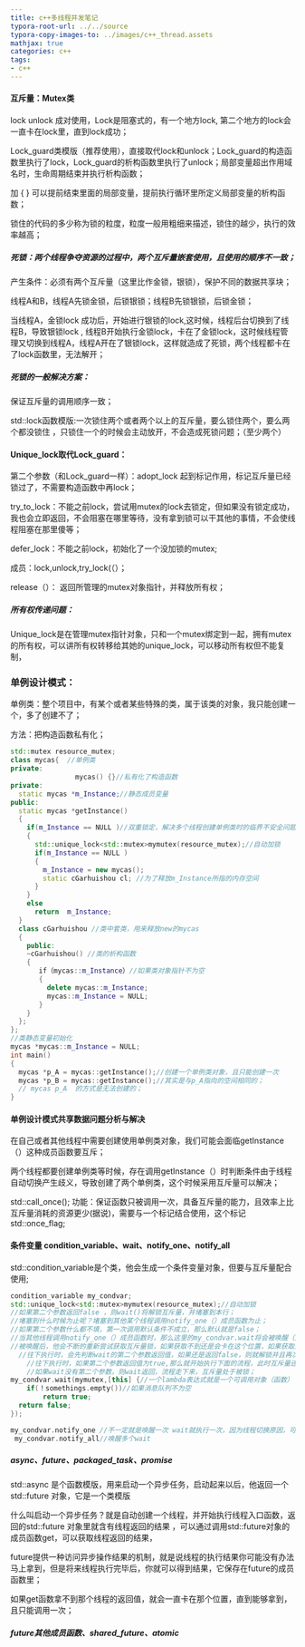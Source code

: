 ```yaml
---
title: c++多线程并发笔记
typora-root-url: ../../source
typora-copy-images-to: ../images/c++_thread.assets
mathjax: true
categories: c++
tags:
- c++
---
```


#### 互斥量：Mutex类  

lock unlock 成对使用，Lock是阻塞式的，有一个地方lock, 第二个地方的lock会一直卡在lock里，直到lock成功；

Lock_guard类模版（推荐使用），直接取代lock和unlock；Lock_guard的构造函数里执行了lock，Lock_guard的析构函数里执行了unlock；局部变量超出作用域名时，生命周期结束并执行析构函数；

<!--more-->

加 { } 可以提前结束里面的局部变量，提前执行循环里所定义局部变量的析构函数；

锁住的代码的多少称为锁的粒度，粒度一般用粗细来描述，锁住的越少，执行的效率越高； 

##### 死锁：两个线程争夺资源的过程中，两个互斥量嵌套使用，且使用的顺序不一致；

产生条件：必须有两个互斥量（这里比作金锁，银锁），保护不同的数据共享块；

线程A和B，线程A先锁金锁，后锁银锁；线程B先锁银锁，后锁金锁；

当线程A，金锁lock 成功后，开始进行银锁的lock,这时候，线程后台切换到了线程B，导致银锁lock , 线程B开始执行金锁lock，卡在了金锁lock，这时候线程管理又切换到线程A，线程A开在了银锁lock，这样就造成了死锁，两个线程都卡在了lock函数里，无法解开；

##### 死锁的一般解决方案：

保证互斥量的调用顺序一致；

std::lock函数模版:一次锁住两个或者两个以上的互斥量，要么锁住两个，要么两个都没锁住 ，只锁住一个的时候会主动放开，不会造成死锁问题；（至少两个）

#### Unique_lock取代Lock_guard：

第二个参数（和Lock_guard一样）：adopt_lock 起到标记作用，标记互斥量已经锁过了，不需要构造函数中再lock；

 try_to_lock：不能之前lock，尝试用mutex的lock去锁定，但如果没有锁定成功，我也会立即返回，不会阻塞在哪里等待，没有拿到锁可以干其他的事情，不会使线程阻塞在那里傻等；

defer_lock：不能之前lock，初始化了一个没加锁的mutex;

成员：lock,unlock,try_lock(（）；

release（）： 返回所管理的mutex对象指针，并释放所有权；

##### 所有权传递问题：

Unique_lock是在管理mutex指针对象，只和一个mutex绑定到一起，拥有mutex的所有权，可以讲所有权转移给其她的unique_lock，可以移动所有权但不能复制， 

### 单例设计模式：

单例类：整个项目中，有某个或者某些特殊的类，属于该类的对象，我只能创建一个，多了创建不了；

方法：把构造函数私有化；

```c++
std::mutex resource_mutex;
class mycas{  //单例类
private:
				mycas() {}//私有化了构造函数 
private:
  static mycas *m_Instance;//静态成员变量
public:
  static mycas *getInstance()
  {
    if(m_Instance == NULL )//双重锁定，解决多个线程创建单例类时的临界不安全问题，提高效率
    {
      std::unique_lock<std::mutex>mymutex(resource_mutex);//自动加锁
      if(m_Instance == NULL )
      {
        m_Instance = new mycas();
        static cGarhuishou cl; //为了释放m_Instance所指的内存空间
      } 
    }
    else  
      return  m_Instance;
  }
  class cGarhuishou //类中套类，用来释放new的mycas
  {
    public:
    ~cGarhuishou() //类的析构函数
    {
       if（mycas::m_Instance）//如果类对象指针不为空
       {
         delete mycas::m_Instance;
         mycas::m_Instance = NULL;
       }     
    }
  };
};
//类静态变量初始化
mycas *mycas::m_Instance = NULL;
int main()
{
  mycas *p_A = mycas::getInstance();//创建一个单例类对象，且只能创建一次
  mycas *p_B = mycas::getInstance();//其实是与p_A指向的空间相同的；
  // mycas p_A  的方式是无法创建的；
}

```

#### 单例设计模式共享数据问题分析与解决

在自己或者其他线程中需要创建使用单例类对象，我们可能会面临getInstance（）这种成员函数要互斥；

两个线程都要创建单例类等时候，存在调用getInstance（）时判断条件由于线程自动切换产生歧义，导致创建了两个单例类，这个时候采用互斥量可以解决；

std::call_once(); 功能：保证函数只被调用一次，具备互斥量的能力，且效率上比互斥量消耗的资源更少(据说)，需要与一个标记结合使用，这个标记std::once_flag;

####  条件变量 condition_variable、wait、notify_one、notify_all

std::condition_variable是个类，他会生成一个条件变量对象，但要与互斥量配合使用;

```c++
condition_variable my_condvar;
std::unique_lock<std::mutex>mymutex(resource_mutex);//自动加锁
//如果第二个参数返回false ，则wait()将解锁互斥量，并堵塞到本行；
//堵塞到什么时候为止呢？堵塞到其他某个线程调用notify_one（）成员函数为止；
//如果第二个参数什么都不填，第一次调用默认条件不成立，那么默认就是false；
//当其他线程调用notify_one（）成员函数时，那么这里的my_condvar.wait将会被唤醒（原本是堵塞的状态）
//被唤醒后，他会不断的重新尝试获取互斥量锁，如果获取不到还是会卡在这个位置，如果获取到就继续往下执行
  //往下执行时，会先判断wait的第二个参数返回值，如果还是返回false，则就解锁并且再次进入睡眠状态等待唤醒
	//往下执行时，如果第二个参数返回值为true,那么就开始执行下面的流程，此时互斥量还是被锁的状态 
	//如果wait没有第二个参数，则wait返回，流程走下来，互斥量处于被锁；
my_condvar.wait(mymutex,[this] {//一个lambda表达式就是一个可调用对象（函数）
	if(！somethings.empty())//如果消息队列不为空 
		return true;
  return false;
});

my_condvar.notify_one //不一定就是唤醒一次 wait就执行一次，因为线程切换原因，可能唤醒了好几次只有一次有用；
 my_condvar.notify_all//唤醒多个wait
```

##### async、future、packaged_task、promise

std::async 是个函数模版，用来启动一个异步任务，启动起来以后，他返回一个std::future 对象，它是一个类模版 

什么叫启动一个异步任务？就是自动创建一个线程，并开始执行线程入口函数，返回的std::future 对象里就含有线程返回的结果 ，可以通过调用std::future对象的成员函数get，可以获取线程返回的结果，

future提供一种访问异步操作结果的机制，就是说线程的执行结果你可能没有办法马上拿到，但是将来线程执行完毕后，你就可以得到结果，它保存在future的成员函数里；

如果get函数拿不到那个线程的返回值，就会一直卡在那个位置，直到能够拿到，且只能调用一次；

##### future其他成员函数、shared_future、atomic

